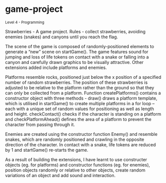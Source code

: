 # game-project
<p><small>Level 4 - Programming</small></p>
<p>Strawberries - A game project. Rules - collect strawberries, avoiding enemies (snakes) and canyons until you reach the flag.</p>

<p>The scene of the game is composed of randomly-positioned elements to generate a “new” scene on startGame(). The game features sound for jumping and loss of life tokens on contact with a snake or falling into a canyon and carefully drawn graphics to be visually attractive. Other extensions added include platforms and enemies.</p>

<p>Platforms resemble rocks, positioned just below the x position of a specified number of random strawberries. The position of these strawberries is adjusted to be relative to the platform rather than the ground so that they can only be collected from a platform. Function createPlatforms() contains a constructor object with three methods -  draw() draws a platform template, which is utilised in startGame() to create multiple platforms in a for loop – each with a unique set of random values for positioning as well as length and height. checkContact() checks if the character is standing on a platform and checkPlatformAhead() defines the area of a platform to prevent the character from passing through it.</p>

<p>Enemies are created using the constructor function Enemy() and resemble snakes, which are randomly positioned and crawling in the opposite direction of the character. In contact with a snake, life tokens are reduced by 1 and startGame() re-starts the game.</p>

<p>As a result of building the extensions, I have learnt to use constructer objects (eg. for platforms) and constructor functions (eg. for enemies), position objects randomly or relative to other objects, create random variations of an object and add sound and interaction.</p>
